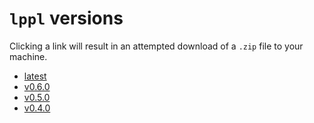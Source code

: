 # `lppl` versions

Clicking a link will result in an attempted download of a `.zip` file to your machine.

+ [latest](./lppl-vlatest.zip)
+ [v0.6.0](./lppl-v0.6.0.zip)
+ [v0.5.0](./lppl-v0.5.0.zip)
+ [v0.4.0](./lppl-v0.4.0.zip)